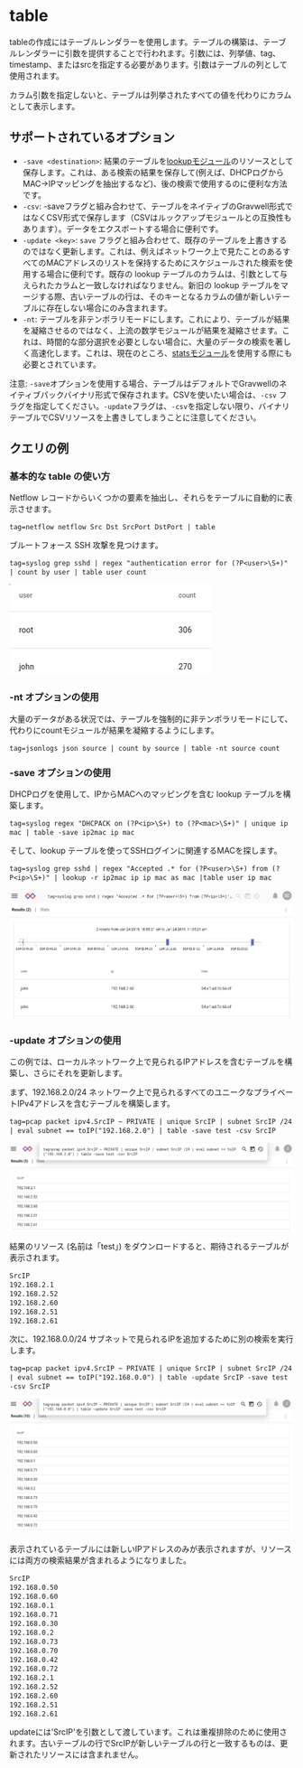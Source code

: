 # table

tableの作成にはテーブルレンダラーを使用します。テーブルの構築は、テーブルレンダラーに引数を提供することで行われます。引数には、列挙値、tag、timestamp、またはsrcを指定する必要があります。引数はテーブルの列として使用されます。

カラム引数を指定しないと、テーブルは列挙されたすべての値を代わりにカラムとして表示します。

## サポートされているオプション

* `-save <destination>`: 結果のテーブルを[lookupモジュール](#!search/lookup/lookup.md)のリソースとして保存します。これは、ある検索の結果を保存して(例えば、DHCPログからMAC->IPマッピングを抽出するなど)、後の検索で使用するのに便利な方法です。
* `-csv`: -saveフラグと組み合わせて、テーブルをネイティブのGravwell形式ではなくCSV形式で保存します（CSVはルックアップモジュールとの互換性もあります）。データをエクスポートする場合に便利です。
* `-update <key>`: `save` フラグと組み合わせて、既存のテーブルを上書きするのではなく更新します。これは、例えばネットワーク上で見たことのあるすべてのMACアドレスのリストを保持するためにスケジュールされた検索を使用する場合に便利です。既存の lookup テーブルのカラムは、引数として与えられたカラムと一致しなければなりません。新旧の lookup テーブルをマージする際、古いテーブルの行は、そのキーとなるカラムの値が新しいテーブルに存在しない場合にのみ含まれます。
* `-nt`: テーブルを非テンポラリモードにします。これにより、テーブルが結果を凝縮させるのではなく、上流の数学モジュールが結果を凝縮させます。これは、時間的な部分選択を必要としない場合に、大量のデータの検索を著しく高速化します。これは、現在のところ、[statsモジュール](#!search/stats/stats.md)を使用する際にも必要とされています。

注意: `-save`オプションを使用する場合、テーブルはデフォルトでGravwellのネイティブパックバイナリ形式で保存されます。CSVを使いたい場合は、`-csv` フラグを指定してください。`-update`フラグは、`-csv`を指定しない限り、バイナリテーブルでCSVリソースを上書きしてしまうことに注意してください。

## クエリの例

### 基本的な table の使い方

Netflow レコードからいくつかの要素を抽出し、それらをテーブルに自動的に表示させます。

```
tag=netflow netflow Src Dst SrcPort DstPort | table
```

ブルートフォース SSH 攻撃を見つけます。

```
tag=syslog grep sshd | regex "authentication error for (?P<user>\S+)" | count by user | table user count
```

![](table-render.png)

### -nt オプションの使用

大量のデータがある状況では、テーブルを強制的に非テンポラリモードにして、代わりにcountモジュールが結果を凝縮するようにします。

```
tag=jsonlogs json source | count by source | table -nt source count
```

### -save オプションの使用

DHCPログを使用して、IPからMACへのマッピングを含む lookup テーブルを構築します。

```
tag=syslog regex "DHCPACK on (?P<ip>\S+) to (?P<mac>\S+)" | unique ip mac | table -save ip2mac ip mac
```

そして、lookup テーブルを使ってSSHログインに関連するMACを探します。

```
tag=syslog grep sshd | regex "Accepted .* for (?P<user>\S+) from (?P<ip>\S+)" | lookup -r ip2mac ip ip mac as mac |table user ip mac
```

![](table-ipmac.png)

### -update オプションの使用

この例では、ローカルネットワーク上で見られるIPアドレスを含むテーブルを構築し、さらにそれを更新します。

まず、192.168.2.0/24 ネットワーク上で見られるすべてのユニークなプライベートIPv4アドレスを含むテーブルを構築します。

```
tag=pcap packet ipv4.SrcIP ~ PRIVATE | unique SrcIP | subnet SrcIP /24 | eval subnet == toIP("192.168.2.0") | table -save test -csv SrcIP
```

![](update1.png)

結果のリソース (名前は「test」) をダウンロードすると、期待されるテーブルが表示されます。

```
SrcIP
192.168.2.1
192.168.2.52
192.168.2.60
192.168.2.51
192.168.2.61
```

次に、192.168.0.0/24 サブネットで見られるIPを追加するために別の検索を実行します。

```
tag=pcap packet ipv4.SrcIP ~ PRIVATE | unique SrcIP | subnet SrcIP /24 | eval subnet == toIP("192.168.0.0") | table -update SrcIP -save test -csv SrcIP
```

![](update2.png)

表示されているテーブルには新しいIPアドレスのみが表示されますが、リソースには両方の検索結果が含まれるようになりました。

```
SrcIP
192.168.0.50
192.168.0.60
192.168.0.1
192.168.0.71
192.168.0.30
192.168.0.2
192.168.0.73
192.168.0.70
192.168.0.42
192.168.0.72
192.168.2.1
192.168.2.52
192.168.2.60
192.168.2.51
192.168.2.61
```

updateには'SrcIP'を引数として渡しています。これは重複排除のために使用されます。古いテーブルの行でSrcIPが新しいテーブルの行と一致するものは、更新されたリソースには含まれません。
